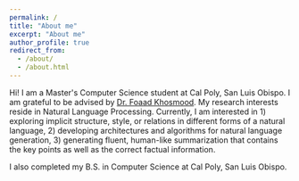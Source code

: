 ```yaml
---
permalink: /
title: "About me"
excerpt: "About me"
author_profile: true
redirect_from:
  - /about/
  - /about.html
---
```


Hi! I am a Master's Computer Science student at Cal Poly, San Luis Obispo. I am grateful to be advised by [Dr. Foaad Khosmood](http://foaad.net/). My research interests reside in Natural Language Processing. Currently, I am interested in 1) exploring implicit structure, style, or relations in different forms of a natural language, 2) developing architectures and algorithms for natural language generation, 3) generating fluent, human-like summarization that contains the key points as well as the correct factual information.

I also completed my B.S. in Computer Science at Cal Poly, San Luis Obispo.
